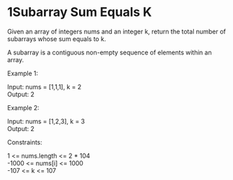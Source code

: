 # 1Subarray Sum Equals K

Given an array of integers nums and an integer k, return the total number of subarrays whose sum equals to k.

A subarray is a contiguous non-empty sequence of elements within an array.

Example 1:

Input: nums = [1,1,1], k = 2\
Output: 2

Example 2:

Input: nums = [1,2,3], k = 3\
Output: 2

Constraints:

1 <= nums.length <= 2 * 104\
-1000 <= nums[i] <= 1000\
-107 <= k <= 107